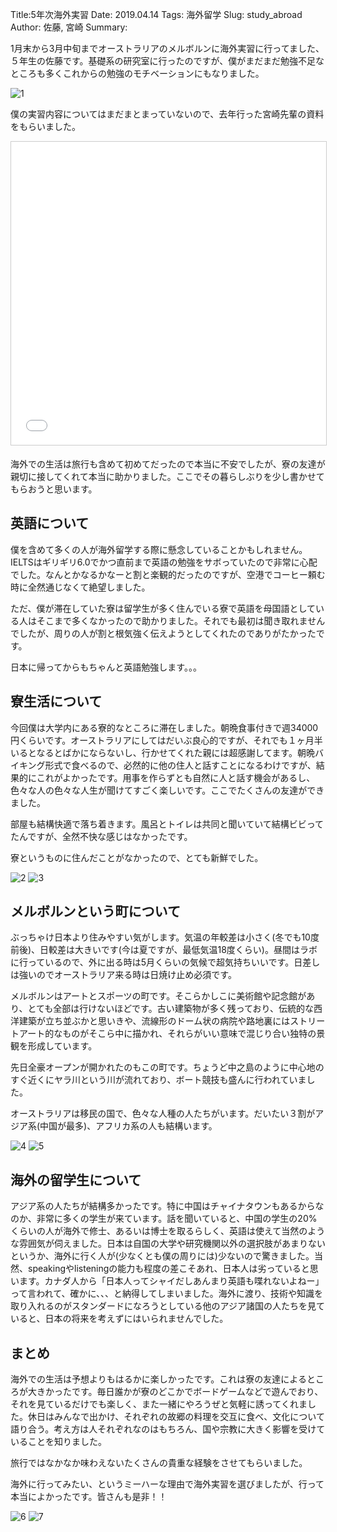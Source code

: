 Title:5年次海外実習
Date: 2019.04.14
Tags: 海外留学
Slug: study_abroad
Author: 佐藤, 宮崎
Summary:

1月末から3月中旬までオーストラリアのメルボルンに海外実習に行ってました、５年生の佐藤です。基礎系の研究室に行ったのですが、僕がまだまだ勉強不足なところも多くこれからの勉強のモチベーションにもなりました。

![1]({attach}images/study_abroad/img_01.jpg)

僕の実習内容についてはまだまとまっていないので、去年行った宮崎先輩の資料をもらいました。

<iframe src="//www.slideshare.net/slideshow/embed_code/key/f3e0fxEFp9OQAq" width="595" height="485" frameborder="0" marginwidth="0" marginheight="0" scrolling="no" style="border:1px solid #CCC; border-width:1px; margin-bottom:5px; max-width: 100%;" allowfullscreen> </iframe> <div style="margin-bottom:5px">

海外での生活は旅行も含めて初めてだったので本当に不安でしたが、寮の友達が親切に接してくれて本当に助かりました。ここでその暮らしぶりを少し書かせてもらおうと思います。

## 英語について

僕を含めて多くの人が海外留学する際に懸念していることかもしれません。IELTSはギリギリ6.0でかつ直前まで英語の勉強をサボっていたので非常に心配でした。なんとかなるかなーと割と楽観的だったのですが、空港でコーヒー頼む時に全然通じなくて絶望しました。

ただ、僕が滞在していた寮は留学生が多く住んでいる寮で英語を母国語としている人はそこまで多くなかったので助かりました。それでも最初は聞き取れませんでしたが、周りの人が割と根気強く伝えようとしてくれたのでありがたかったです。

日本に帰ってからもちゃんと英語勉強します。。。

## 寮生活について

今回僕は大学内にある寮的なところに滞在しました。朝晩食事付きで週34000円くらいです。オーストラリアにしてはだいぶ良心的ですが、それでも１ヶ月半いるとなるとばかにならないし、行かせてくれた親には超感謝してます。朝晩バイキング形式で食べるので、必然的に他の住人と話すことになるわけですが、結果的にこれがよかったです。用事を作らずとも自然に人と話す機会があるし、色々な人の色々な人生が聞けてすごく楽しいです。ここでたくさんの友達ができました。

部屋も結構快適で落ち着きます。風呂とトイレは共同と聞いていて結構ビビってたんですが、全然不快な感じはなかったです。

寮というものに住んだことがなかったので、とても新鮮でした。

![2]({attach}images/study_abroad/img_02.jpg)
![3]({attach}images/study_abroad/img_03.jpg)

## メルボルンという町について

ぶっちゃけ日本より住みやすい気がします。気温の年較差は小さく(冬でも10度前後)、日較差は大きいです(今は夏ですが、最低気温18度くらい)。昼間はラボに行っているので、外に出る時は5月くらいの気候で超気持ちいいです。日差しは強いのでオーストラリア来る時は日焼け止め必須です。

メルボルンはアートとスポーツの町です。そこらかしこに美術館や記念館があり、とても全部は行けないほどです。古い建築物が多く残っており、伝統的な西洋建築が立ち並ぶかと思いきや、流線形のドーム状の病院や路地裏にはストリートアート的なものがそこら中に描かれ、それらがいい意味で混じり合い独特の景観を形成しています。

先日全豪オープンが開かれたのもこの町です。ちょうど中之島のように中心地のすぐ近くにヤラ川という川が流れており、ボート競技も盛んに行われていました。

オーストラリアは移民の国で、色々な人種の人たちがいます。だいたい３割がアジア系(中国が最多)、アフリカ系の人も結構います。

![4]({attach}images/study_abroad/img_04.jpg)
![5]({attach}images/study_abroad/img_05.jpg)

## 海外の留学生について

アジア系の人たちが結構多かったです。特に中国はチャイナタウンもあるからなのか、非常に多くの学生が来ています。話を聞いていると、中国の学生の20%くらいの人が海外で修士、あるいは博士を取るらしく、英語は使えて当然のような雰囲気が伺えました。日本は自国の大学や研究機関以外の選択肢があまりないというか、海外に行く人が(少なくとも僕の周りには)少ないので驚きました。当然、speakingやlisteningの能力も程度の差こそあれ、日本人は劣っていると思います。カナダ人から「日本人ってシャイだしあんまり英語も喋れないよねー」って言われて、確かに、、、と納得してしまいました。海外に渡り、技術や知識を取り入れるのがスタンダードになろうとしている他のアジア諸国の人たちを見ていると、日本の将来を考えずにはいられませんでした。

## まとめ

海外での生活は予想よりもはるかに楽しかったです。これは寮の友達によるところが大きかったです。毎日誰かが寮のどこかでボードゲームなどで遊んでおり、それを見ているだけでも楽しく、また一緒にやろうぜと気軽に誘ってくれました。休日はみんなで出かけ、それぞれの故郷の料理を交互に食べ、文化について語り合う。考え方は人それぞれなのはもちろん、国や宗教に大きく影響を受けていることを知りました。

旅行ではなかなか味わえないたくさんの貴重な経験をさせてもらいました。

海外に行ってみたい、というミーハーな理由で海外実習を選びましたが、行って本当によかったです。皆さんも是非！！

![6]({attach}images/study_abroad/img_06.jpg)
![7]({attach}images/study_abroad/img_07.jpg)
